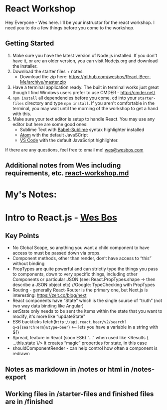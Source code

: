 # React Workshop

Hey Everyone - Wes here. I'll be your instructor for the react workshop. I need you to do a few things before you come to the workshop.

## Getting Started

1. Make sure you have the latest version of Node.js installed. If you don't have it, or are an older version, you can visit Nodejs.org and download the installer.
2. Download the starter files + notes:
	* Download the zip here: https://github.com/wesbos/React-Beer-Me/archive/master.zip
3. Have a terminal application ready. The built in terminal works just great though I find Windows users prefer to use CMDER - http://cmder.net/
4. `npm install` all dependencies before you come. cd into your `starter-files` directory and type `npm install`. If you aren't comfortable in the terminal, you may wait until the morning of the workshop to get a hand with this. 
5. Make sure your text editor is setup to handle React. You may use any editor but here are some good ones:
	* Sublime Text with [Babel-Sublime](https://github.com/babel/babel-sublime) syntax highlighter installed
	* [Atom](https://atom.io/) with the default JavaSCript
	* [VS Code](https://code.visualstudio.com/) with the default JavaScript highlighter.




If there are any questions, feel free to email me! wes@wesbos.com
	
	
## Additional notes from Wes including requirements, etc. [react-workshop.md](react-workshop.md)

# My's Notes:

# Intro to React.js - [Wes Bos](https://twitter.com/wesbos)
## Key Points
* No Global Scope, so anything you want a child component to have access to must be passed down via props.
* Component methods, other than render, don’t have access to “this” without binding
* PropTypes are quite powerful and can strictly type the things you pass to components, down to very specific things, including other Components or particular JSON (see: React.PropTypes.shape -> then describe a JSON object etc) //Google: TypeChecking with PropTypes
* Routing - generally React-Router is the primary one, but Next.js is interesting: https://zeit.co/blog/next
* React components have “State” which is the single source of “truth” (not two way data binding like Angular)
* setState only needs to be sent the items within the state that you want to modify, it's more like “updateState"
* ES6 backticks fetch(`http://api.react.beer/v2/search?q=${searchTerm}&type=beer`) <— lets you have a variable in a string with ${}
* Spread, feature in React (soon ES6) “…” when used like <Results { ...this.state }/> it creates “magic” properties for state, in this case
* shouldComponentRender - can help control how often a component is redrawn


## Notes as markdown in /notes or html in /notes-export
## Working files in /starter-files and finished files are in /finished